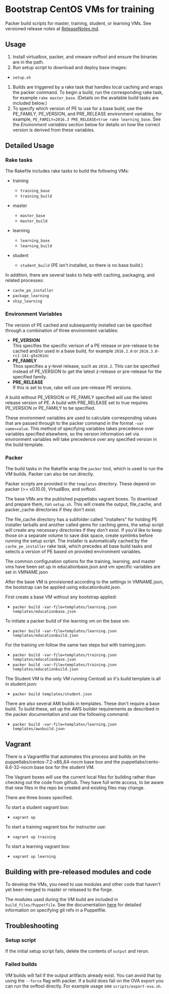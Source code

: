 # Bootstrap CentOS VMs for training
Packer build scripts for master, training, student, or learning VMs. See
versioned release notes at [ReleaseNotes.md](ReleaseNotes.md).

## Usage

1. Install virtualbox, packer, and vmware ovftool and ensure the binaries are in the path.
1. Run setup script to download and deploy base images:
  * `setup.sh`
1. Builds are triggered by a rake task that handles local caching and wraps the
packer command. To begin a build, run the corresponding rake task, for example
`rake master_base`. (Details on the available build tasks are included below.)
1. To specify which version of PE to use for a base build, use the PE\_FAMILY,
PE\_VERSION, and PRE\_RELEASE environment variables, for example,
`PE_FAMILY=2016.3 PRE_RELEASE=true rake learning_base`. See the *Environment variables*
section below for details on how the correct version is derived from these
variables.

## Detailed Usage

### Rake tasks

The Rakefile includes rake tasks to build the following VMs:

* training
  * `training_base`
  * `training_build`

* master
  * `master_base`
  * `master_build`

* learning
  * `learning_base`
  * `learning_build`

* student
  * `student_build` (PE isn't installed, so there is no base build.)

In addition, there are several tasks to help with caching, packaging, and
related processes:

* `cache_pe_installer`
* `package_learning`
* `ship_learning`

### Environment Variables

The version of PE cached and subsequently installed can be specified through a
combination of three environment variables:

* **PE_VERSION**  
  This specifies the specific verison of a PE release or pre-release to be
  cached and/or used in a base build, for example `2016.2.0` or `2016.3.0-rc1-141-g5e261dc`
* **PE_FAMILY**  
  Thos specifies a y-level release, such as `2016.2`. This can be specified
  instead of PE_VERSION to get the latest z-release or pre-release for the
  specified family.
* **PRE_RELEASE**  
  If this is set to true, rake will use pre-release PE versions.
 
A build without PE_VERSION or PE_FAMILY specified will use the latest release
version of PE. A build with PRE_RELEASE set to true requires PE_VERSION or
PE_FAMILY to be specified.

These environment variables are used to calculate corresponding values that are
passed through to the packer command in the format `-var name=value`. This
method of specifying variables takes precedence over variables specified
elsewhere, so the version information set via environment variables will take
precedence over any specified version in the build template.

### Packer

The build tasks in the Rakefile wrap the `packer` tool, which is used to
run the VM builds. Packer can also be run directly.

Packer scripts are provided in the `templates` directory. These depend on
packer (>= v0.10.0), VirtualBox, and ovftool.

The base VMs are the published puppetlabs vagrant boxes.  To download and
prepare them, run `setup.sh`. This will create the output, file_cache, and
packer_cache directories if they don't exist.  

The file_cache directory has a subfolder called "installers" for holding 
PE installer tarballs and another called gems for caching gems, the setup 
script will create any necessary directories if they don't exist. If you'd like
to keep those on a separate volume to save disk space, create symlinks before 
running the setup script. The installer is automatically cached by the
`cache_pe_installer` rake task, which precedes all base build tasks and selects
a version of PE based on provided environment variables.

The common configuration options for the training, learning, and master vms
have been set up in educationbase.json and vm specific variables are set in
VMNAME.json

After the base VM is provisioned according to the settings in VMNAME.json, the
bootstrap can be applied using educationbuild.json.

First create a base VM without any bootstrap applied:
- `packer build -var-file=templates/learning.json templates/educationbase.json`

To initiate a packer build of the learning vm on the base vm:
- `packer build -var-file=templates/learning.json templates/educationbuild.json`

For the training vm follow the same two steps but with training.json:
- `packer build -var-file=templates/training.json templates/educationbase.json`
- `packer build -var-file=templates/training.json templates/educationbuild.json`

The Student VM is the only VM running Centos6 so it's build template is all in
student.json:
- `packer build templates/student.json`

There are also several AMI builds in templates. These don't require a base build.
To build these, set up the AWS builder requirements as described in the packer
documentation and use the following command:
- `packer build -var-file=templates/learning.json templates/awsbuild.json`

## Vagrant
There is a Vagrantfile that automates this process and builds on the
puppetlabs/centos-7.2-x86_64-nocm base box and the puppetlabs/cento-6.6-32-nocm
base box for the student VM. 

The Vagrant boxes will use the current local files for building rather than 
checking out the code from github. They have full write access, to be aware that
new files in the repo be created and existing files may change.

There are three boxes specified.

To start a student vagrant box:
- `vagrant up`

To start a training vagrant box for instructor use:
- `vagrant up training`

To start a learning vagrant box:
- `vagrant up learning`


## Building with pre-released modules and code
To develop the VMs, you need to use modules and other code that haven't yet
been merged to master or released to the forge.

The modules used during the VM build are included in `build_files/Puppetfile`.
See the documentation [here](https://docs.puppet.com/pe/latest/cmgmt_puppetfile.html#creating-and-editing-puppetfiles)
for detailed information on specifying git refs in a Puppetfile. 

## Troubleshooting

### Setup script
If the initial setup script fails, delete the contents of `output` and rerun.

### Failed builds
VM builds will fail if the output artifacts already exist.  You can avoid that
by using the `--force` flag with packer.  If a build does fail on the OVA export
you can run the ovftool directly.  For example usage see `scripts/export-ova.sh`.

